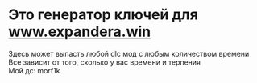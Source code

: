 # Это генератор ключей для www.expandera.win

Здесь может выпасть любой dlc мод с любым количеством времени
Все зависит от того, сколько у вас времени и терпения <br>
Мой дс: morf1k
